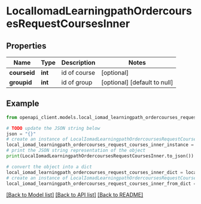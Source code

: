 # LocalIomadLearningpathOrdercoursesRequestCoursesInner


## Properties

Name | Type | Description | Notes
------------ | ------------- | ------------- | -------------
**courseid** | **int** | id of course | [optional] 
**groupid** | **int** | id of group | [optional] [default to null]

## Example

```python
from openapi_client.models.local_iomad_learningpath_ordercourses_request_courses_inner import LocalIomadLearningpathOrdercoursesRequestCoursesInner

# TODO update the JSON string below
json = "{}"
# create an instance of LocalIomadLearningpathOrdercoursesRequestCoursesInner from a JSON string
local_iomad_learningpath_ordercourses_request_courses_inner_instance = LocalIomadLearningpathOrdercoursesRequestCoursesInner.from_json(json)
# print the JSON string representation of the object
print(LocalIomadLearningpathOrdercoursesRequestCoursesInner.to_json())

# convert the object into a dict
local_iomad_learningpath_ordercourses_request_courses_inner_dict = local_iomad_learningpath_ordercourses_request_courses_inner_instance.to_dict()
# create an instance of LocalIomadLearningpathOrdercoursesRequestCoursesInner from a dict
local_iomad_learningpath_ordercourses_request_courses_inner_from_dict = LocalIomadLearningpathOrdercoursesRequestCoursesInner.from_dict(local_iomad_learningpath_ordercourses_request_courses_inner_dict)
```
[[Back to Model list]](../README.md#documentation-for-models) [[Back to API list]](../README.md#documentation-for-api-endpoints) [[Back to README]](../README.md)


